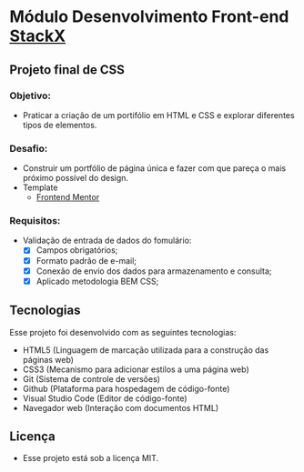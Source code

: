 # Módulo Desenvolvimento Front-end [StackX](https://www.stackx.com.br)

## Projeto final de CSS

### Objetivo: 
- Praticar a criação de um portifólio em HTML e CSS e explorar diferentes tipos de elementos.

### Desafio:
- Construir um portfólio de página única e fazer com que pareça o mais próximo possível do design.
- Template
  - [Frontend Mentor](https://www.frontendmentor.io/challenges/singlepage-developer-portfolio-bBVj2ZPi-x)

### Requisitos:
- Validação de entrada de dados do fomulário:
  - [x] Campos obrigatórios;
  - [x] Formato padrão de e-mail;
  - [x] Conexão de envio dos dados para armazenamento e consulta;
  - [x] Aplicado metodologia BEM CSS; 
 
## Tecnologias
Esse projeto foi desenvolvido com as seguintes tecnologias:
 - HTML5                (Linguagem de marcação utilizada para a construção das páginas web)
 - CSS3                 (Mecanismo para adicionar estilos a uma página web)
 - Git                  (Sistema de controle de versões)
 - Github               (Plataforma para hospedagem de código-fonte)
 - Visual Studio Code   (Editor de código-fonte)
 - Navegador web        (Interação com documentos HTML)

## Licença
- Esse projeto está sob a licença MIT.

